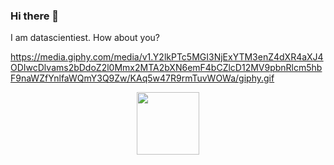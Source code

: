 ### Hi there 👋

I am datascientiest.
How about you?

https://media.giphy.com/media/v1.Y2lkPTc5MGI3NjExYTM3enZ4dXR4aXJ4ODIwcDlvams2bDdoZ2l0Mmx2MTA2bXN6emF4bCZlcD12MV9pbnRlcm5hbF9naWZfYnlfaWQmY3Q9Zw/KAq5w47R9rmTuvWOWa/giphy.gif

<div id="header" align="center">
  <img src="https://media.giphy.com/media/v1.Y2lkPTc5MGI3NjExYTM3enZ4dXR4aXJ4ODIwcDlvams2bDdoZ2l0Mmx2MTA2bXN6emF4bCZlcD12MV9pbnRlcm5hbF9naWZfYnlfaWQmY3Q9Zw/KAq5w47R9rmTuvWOWa/giphy.gif)" width="100"/>
</div>


<!--
**keyboardnorth/keyboardnorth** is a ✨ _special_ ✨ repository because its `README.md` (this file) appears on your GitHub profile.

Here are some ideas to get you started:

- 🔭 I’m currently working on ...
- 🌱 I’m currently learning ...
- 👯 I’m looking to collaborate on ...
- 🤔 I’m looking for help with ...
- 💬 Ask me about ...
- 📫 How to reach me: ...
- 😄 Pronouns: ...
- ⚡ Fun fact: ...
-->
